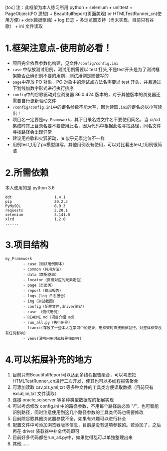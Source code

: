 [toc]
注：此框架为本人练习所用
python + selenium + unittest + PageObject(PO 思想) + BeautifulReport(页面美观) or HTMLTestRunner_cn(使用方便)  + ddt(数据驱动) + log 日志 + 多浏览器支持（尚未实现，目前只有谷歌） + ini 文件读取

# 1.框架注意点-使用前必看！
- 项目完全依靠参数化构建，见文件`/config/config.ini`
- `case` 中存放测试用例，测试用例需要以 test 打头,不是test开头是为了测试框架能否正确识别不要的用例，测试用例是随便写的
- `page`中存放 PO 对象，PO 对象中的测试点方法名需要以 test 开头，并且通过下划线加数字形式进行执行排序
- `config`中的谷歌驱动对应浏览器 86.0.424 版本的，对于其他版本的浏览器还需要自行更新驱动文件
- `/config/config.ini`中的键名参数不能大写，因为读取`.ini`的键名必以小写读出！
- 项目名一定要是`my_Framework`，其下目录名或文件名不要使用同名，当 ci/cd 集成时其上目录名要不要使用此名，因为代码中根据此名寻找路径，同名文件寻找路径会出现异常
- 建议用谷歌和火狐驱动，ie 似乎元素定位不一样
- 用例test_1用了po模型编写，其他用例没有使用，可以对比看出test_1用例很简洁

# 2.所需依赖
本人使用的是 python 3.6
```
ddt                   1.4.1
pip                   20.2.3
PyMySQL               0.9.3
requests              2.20.1
selenium              3.141.0
xlrd                  1.2.0
......

```

# 3.项目结构
```
my_Framework
        - case（测试用例脚本）
        - common（共用方法）
        - data（数据驱动）
        - locator（页面对应的元素定位）
        - page（页面类）
        - report（输出报告）
        - logs（log 日志报告）
        - img（测试截图）
        - config（配置文件,driver驱动）
        - case （测试用例）
        - README.md（项目介绍 md）
        - run_all.py（执行用例）
        - lianxi(存放了一些本人在学习中的记录，用框架时直接删掉就行，对整体框架没有任何影响)
        - venv(没啥用用时直接删掉即可)
```

# 4.可以拓展补充的地方
1. 目前只有BeautifulReport可以达到多线程报告聚合，可以考虑把HTMLTestRunner_cn进行二次开发，使其也可以多线程报告聚合
2. 可添加读取 csv,xls,yml,txt 等多种文件的工具类方便读取数据（目前只有excal,ini,txt 文件读取）
3. 连接 oracle,sqlserver 等多种类型数据库的拓展实现
6. 可以考虑修改 config.ini 中的路径参数，不用每个路径后必添 "/"，也可智能识别路径，同时注意使用到这几个路径参数的工具类代码也需要修改
7. 目前除谷歌其他浏览器参数不全，如果有兴趣可以进行补全
8. 配置文件中可添加浏览器版本信息，目前是没有这项参数的。若添加了，之后再在 driver 装载器中补全代码即可
9. 目前好多代码都在run_all.py中，如果觉得乱可以单独整理出来
10. 其他......



